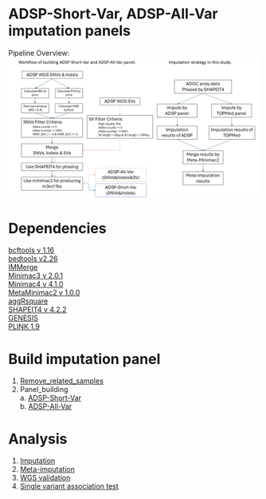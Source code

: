 # ADSP-Short-Var, ADSP-All-Var imputation panels

Pipeline Overview:
![alt text](https://github.com/plCas/SNP-SV-imputation-panel-building-pipeline/blob/142da040b92ab406bae589d64935c3663519cba9/Images/ADSP-Short_All-Var_panel_Workflow.png)

# Dependencies
[bcftools v 1.16](https://github.com/samtools/bcftools/tree/1.16) <br>
[bedtools v2.26](https://github.com/arq5x/bedtools2/tree/v2.26.0) <br>
[IMMerge](https://github.com/belowlab/IMMerge) <br>
[Minimac3 v 2.0.1](https://github.com/Santy-8128/Minimac3?tab=readme-ov-file) <br>
[Minimac4 v 4.1.0](https://github.com/statgen/Minimac4/tree/v4.1.0) <br>
[MetaMinimac2 v 1.0.0](https://github.com/yukt/MetaMinimac2) <br>
[aggRsquare](https://github.com/yukt/aggRSquare) <br>
[SHAPEIT4 v 4.2.2](https://github.com/odelaneau/shapeit4)<br>
[GENESIS](https://github.com/UW-GAC/GENESIS/tree/devel) <br>
[PLINK 1.9](https://www.cog-genomics.org/plink/1.9) <br>

# Build imputation panel <br>
  1.	[Remove_related_samples](https://github.com/plCas/SNP-SV-imputation-panel-building-pipeline/tree/remove_related_samples) <br>
  2.	Panel_building <br>
      a.	[ADSP-Short-Var](https://github.com/plCas/SNP-SV-imputation-panel-building-pipeline/tree/ce812fbfcaa5e8e900268f10505edfea39aec10e/panel_building/ADSP-Short-Var)<br>
    	b.	[ADSP-All-Var](https://github.com/plCas/SNP-SV-imputation-panel-building-pipeline/tree/ce812fbfcaa5e8e900268f10505edfea39aec10e/panel_building/ADSP-All-Var) <br>

# Analysis <br>
  1.	[Imputation](https://github.com/plCas/SNP-SV-imputation-panel-building-pipeline/tree/ce812fbfcaa5e8e900268f10505edfea39aec10e/imputation) <br>
  2.	[Meta-imputation](https://github.com/plCas/SNP-SV-imputation-panel-building-pipeline/tree/ce812fbfcaa5e8e900268f10505edfea39aec10e/meta-imputation) <br>
  3.	[WGS validation](https://github.com/plCas/SNP-SV-imputation-panel-building-pipeline/tree/ce812fbfcaa5e8e900268f10505edfea39aec10e/WGS%20validation) <br>
  4.	[Single variant association test](https://github.com/plCas/SNP-SV-imputation-panel-building-pipeline/tree/ce812fbfcaa5e8e900268f10505edfea39aec10e/single%20variant%20association%20test) <br>
